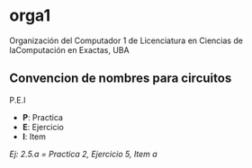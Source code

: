 # orga1
Organización del Computador 1 de Licenciatura en Ciencias de laComputación en Exactas, UBA

## Convencion de nombres para circuitos

P.E.I

- **P**: Practica
- **E**: Ejercicio
- **I**: Item

*Ej: 2.5.a = Practica 2, Ejercicio 5, Item a*
